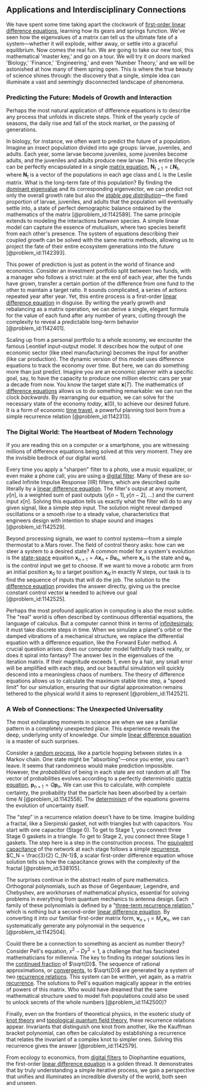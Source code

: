 ## Applications and Interdisciplinary Connections

We have spent some time taking apart the clockwork of [first-order linear difference equations](@article_id:200970), learning how its gears and springs function. We've seen how the eigenvalues of a matrix can tell us the ultimate fate of a system—whether it will explode, wither away, or settle into a graceful equilibrium. Now comes the real fun. We are going to take our new tool, this mathematical 'master key,' and go on a tour. We will try it on doors marked 'Biology,' 'Finance,' 'Engineering,' and even 'Number Theory,' and we will be astonished at how many of them spring open. This is where the true beauty of science shines through: the discovery that a single, simple idea can illuminate a vast and seemingly disconnected landscape of phenomena.

### Predicting the Future: Models of Growth and Interaction

Perhaps the most natural application of difference equations is to describe any process that unfolds in discrete steps. Think of the yearly cycle of seasons, the daily rise and fall of the stock market, or the passing of generations.

In biology, for instance, we often want to predict the future of a population. Imagine an insect population divided into age groups: larvae, juveniles, and adults. Each year, some larvae become juveniles, some juveniles become adults, and the juveniles and adults produce new larvae. This entire lifecycle can be perfectly encapsulated in a single [matrix equation](@article_id:204257), $\mathbf{N}_{t+1} = L \mathbf{N}_t$, where $\mathbf{N}_t$ is a vector of the populations in each age class and $L$ is the Leslie matrix. What is the long-term fate of this population? By finding the [dominant eigenvalue](@article_id:142183) and its corresponding eigenvector, we can predict not only the overall growth rate but also the *[stable age distribution](@article_id:184913)*—the fixed proportion of larvae, juveniles, and adults that the population will eventually settle into, a state of perfect demographic balance ordained by the mathematics of the matrix [@problem_id:1142589]. The same principle extends to modeling the interactions *between* species. A simple linear model can capture the essence of mutualism, where two species benefit from each other's presence. The system of equations describing their coupled growth can be solved with the same matrix methods, allowing us to project the fate of their entire ecosystem generations into the future [@problem_id:1142393].

This power of prediction is just as potent in the world of finance and economics. Consider an investment portfolio split between two funds, with a manager who follows a strict rule: at the end of each year, after the funds have grown, transfer a certain portion of the difference from one fund to the other to maintain a target ratio. It sounds complicated, a series of actions repeated year after year. Yet, this entire process is a first-order [linear difference equation](@article_id:178283) in disguise. By writing the yearly growth and rebalancing as a matrix operation, we can derive a single, elegant formula for the value of each fund after any number of years, cutting through the complexity to reveal a predictable long-term behavior [@problem_id:1142401].

Scaling up from a personal portfolio to a whole economy, we encounter the famous Leontief input-output model. It describes how the output of one economic sector (like steel manufacturing) becomes the input for another (like car production). The dynamic version of this model uses difference equations to track the economy over time. But here, we can do something more than just predict. Imagine you are an economic planner with a specific goal, say, to have the capacity to produce one million electric cars per year a decade from now. You know the target state $\mathbf{x}(T)$. The mathematics of [difference equations](@article_id:261683) allows us to do something remarkable: we can run the clock *backwards*. By rearranging our equation, we can solve for the necessary state of the economy *today*, $\mathbf{x}(0)$, to achieve our desired future. It is a form of economic [time travel](@article_id:187883), a powerful planning tool born from a simple recurrence relation [@problem_id:1142313].

### The Digital World: The Heartbeat of Modern Technology

If you are reading this on a computer or a smartphone, you are witnessing millions of difference equations being solved at this very moment. They are the invisible bedrock of our digital world.

Every time you apply a "sharpen" filter to a photo, use a music equalizer, or even make a phone call, you are using a [digital filter](@article_id:264512). Many of these are so-called Infinite Impulse Response (IIR) filters, which are described quite literally by a [linear difference equation](@article_id:178283). The filter's output at any moment, $y[n]$, is a weighted sum of past outputs ($y[n-1], y[n-2], \dots$) and the current input $x[n]$. Solving this equation tells us exactly what the filter will do to any given signal, like a simple step input. The solution might reveal damped oscillations or a smooth rise to a steady value, characteristics that engineers design with intention to shape sound and images [@problem_id:1142529].

Beyond processing signals, we want to control systems—from a simple thermostat to a Mars rover. The field of control theory asks: how can we steer a system to a desired state? A common model for a system's evolution is the [state-space](@article_id:176580) equation $\mathbf{x}_{n+1} = A \mathbf{x}_n + B \mathbf{u}_n$, where $\mathbf{x}_n$ is the state and $\mathbf{u}_n$ is the control input we get to choose. If we want to move a robotic arm from an initial position $\mathbf{x}_0$ to a target position $\mathbf{x}_N$ in exactly $N$ steps, our task is to find the sequence of inputs that will do the job. The solution to the [difference equation](@article_id:269398) provides the answer directly, giving us the precise constant control vector $\mathbf{u}$ needed to achieve our goal [@problem_id:1142525].

Perhaps the most profound application in computing is also the most subtle. The "real" world is often described by continuous differential equations, the language of calculus. But a computer cannot think in terms of [infinitesimals](@article_id:143361); it must take discrete steps in time. When we simulate a planet's orbit or the damped vibrations of a mechanical structure, we replace the differential equation with a difference equation, like the Forward Euler method. A crucial question arises: does our computer model faithfully track reality, or does it spiral into fantasy? The answer lies in the eigenvalues of the iteration matrix. If their magnitude exceeds 1, even by a hair, any small error will be amplified with each step, and our beautiful simulation will quickly descend into a meaningless chaos of numbers. The theory of difference equations allows us to calculate the maximum stable time step, a "speed limit" for our simulation, ensuring that our digital approximation remains tethered to the physical world it aims to represent [@problem_id:1142521].

### A Web of Connections: The Unexpected Universality

The most exhilarating moments in science are when we see a familiar pattern in a completely unexpected place. This experience reveals the deep, underlying unity of knowledge. Our simple [linear difference equation](@article_id:178283) is a master of such surprises.

Consider a [random process](@article_id:269111), like a particle hopping between states in a Markov chain. One state might be "absorbing"—once you enter, you can't leave. It seems that randomness would make prediction impossible. However, the *probabilities* of being in each state are not random at all! The vector of probabilities evolves according to a perfectly deterministic [matrix equation](@article_id:204257), $\mathbf{p}_{n+1} = Q \mathbf{p}_n$. We can use this to calculate, with complete certainty, the probability that the particle has been absorbed by a certain time $N$ [@problem_id:1142558]. The [determinism](@article_id:158084) of the equations governs the evolution of uncertainty itself.

The "step" in a recurrence relation doesn't have to be time. Imagine building a fractal, like a Sierpinski gasket, not with triangles but with capacitors. You start with one capacitor (Stage 0). To get to Stage 1, you connect three Stage 0 gaskets in a triangle. To get to Stage 2, you connect three Stage 1 gaskets. The step here is a step in the construction process. The [equivalent capacitance](@article_id:273636) of the network at each stage follows a simple [recurrence](@article_id:260818), $C_N = \frac{3}{2} C_{N-1}$, a scalar first-order difference equation whose solution tells us how the capacitance grows with the complexity of the fractal [@problem_id:538105].

The surprises continue in the abstract realm of pure mathematics. Orthogonal polynomials, such as those of Gegenbauer, Legendre, and Chebyshev, are workhorses of mathematical physics, essential for solving problems in everything from quantum mechanics to antenna design. Each family of these polynomials is defined by a "[three-term recurrence relation](@article_id:176351)," which is nothing but a second-order [linear difference equation](@article_id:178283). By converting it into our familiar first-order matrix form, $\mathbf{v}_{n+1} = M_n \mathbf{v}_n$, we can systematically generate any polynomial in the sequence [@problem_id:1142504].

Could there be a connection to something as ancient as number theory? Consider Pell's equation, $x^2 - D y^2 = 1$, a challenge that has fascinated mathematicians for millennia. The key to finding its integer solutions lies in the [continued fraction](@article_id:636464) of $\sqrt{D}$. The sequence of rational approximations, or [convergents](@article_id:197557), to $\sqrt{D}$ are generated by a system of two [recurrence relations](@article_id:276118). This system can be written, yet again, as a matrix [recurrence](@article_id:260818). The solutions to Pell's equation magically appear in the entries of powers of this matrix. Who would have dreamed that the same mathematical structure used to model fish populations could also be used to unlock secrets of the whole numbers [@problem_id:1142500]?

Finally, even on the frontiers of theoretical physics, in the esoteric study of [knot theory](@article_id:140667) and [topological quantum field theory](@article_id:141931), these recurrence relations appear. Invariants that distinguish one knot from another, like the Kauffman bracket polynomial, can often be calculated by establishing a recurrence that relates the invariant of a complex knot to simpler ones. Solving this recurrence gives the answer [@problem_id:1142579].

From ecology to economics, from [digital filters](@article_id:180558) to Diophantine equations, the first-order [linear difference equation](@article_id:178283) is a golden thread. It demonstrates that by truly understanding a simple iterative process, we gain a perspective that unifies and illuminates an incredible diversity of the world, both seen and unseen.